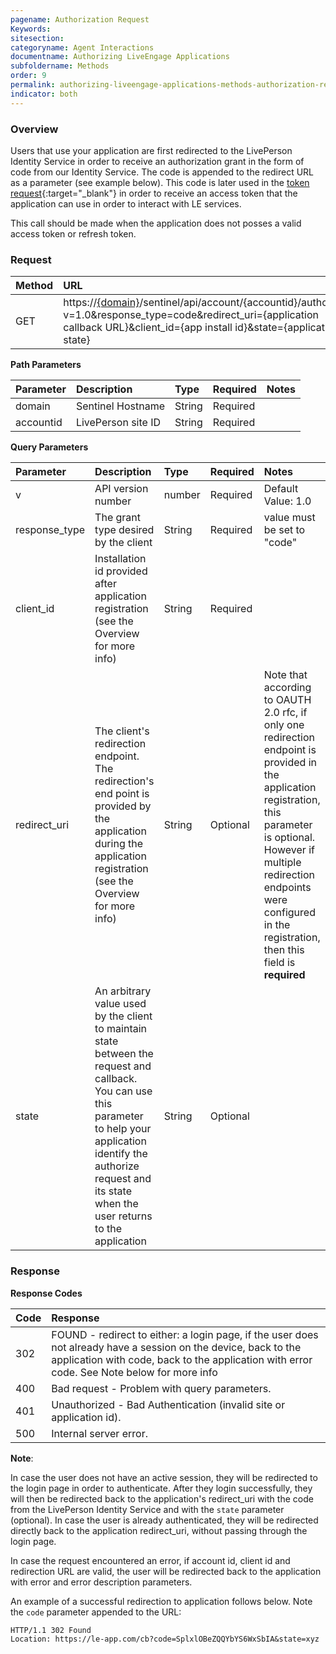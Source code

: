 ```yaml
---
pagename: Authorization Request
Keywords:
sitesection:
categoryname: Agent Interactions
documentname: Authorizing LiveEngage Applications
subfoldername: Methods
order: 9
permalink: authorizing-liveengage-applications-methods-authorization-request.html
indicator: both
---
```


### Overview

Users that use your application are first redirected to the LivePerson Identity Service in order to receive an authorization grant in the form of code from our Identity Service. The code is appended to the redirect URL as a parameter (see example below). This code is later used in the [token request](/authorizing-liveengage-applications-methods-token-request.html){:target="_blank"} in order to receive an access token that the application can use in order to interact with LE services.

This call should be made when the application does not posses a valid access token or refresh token.

### Request

| Method | URL |
| :--- | :--- |
| GET |  https://[{domain}](/agent-domain-domain-api.html)/sentinel/api/account/{accountid}/authorize?v=1.0&response_type=code&redirect_uri={application callback URL}&client_id={app install id}&state={application state} |

**Path Parameters**

| Parameter | Description | Type | Required | Notes |
| :--- | :--- | :--- | :--- | :--- |
| domain | Sentinel Hostname | String | Required |  |
| accountid | LivePerson site ID | String| Required |  |

**Query Parameters**

| Parameter | Description | Type | Required | Notes |
| :--- | :--- | :--- | :--- | :--- |
| v | API version number | number| Required | Default Value: 1.0 |
| response_type | The grant type desired by the client  | String| Required | value must be set to "code" |
| client_id | Installation id provided after application registration (see the Overview for more info)  | String| Required |  |
| redirect_uri | The client's redirection endpoint. The redirection's end point is provided by the application during the application registration (see the Overview for more info)| String| Optional |Note that according to OAUTH 2.0 rfc, if only one redirection endpoint is provided in the application registration, this parameter is optional. However if multiple redirection endpoints were configured in the registration, then this field is **required**|
| state | An arbitrary value used by the client to maintain state between the request and callback. You can use this parameter to help your application identify the authorize request and its state when the user returns to the application | String| Optional |  |

### Response

**Response Codes**

| Code | Response |
| :--- | :--- |
| 302 | FOUND - redirect to either: a login page, if the user does not already have a session on the device, back to the application with code, back to the application with error code. See Note below for more info|
| 400 | Bad request - Problem with query parameters. |
| 401 | Unauthorized - Bad Authentication (invalid site or application id). |
| 500 | Internal server error. |

**Note**:

In case the user does not have an active session, they will be redirected to the login page in order to authenticate. After they login successfully, they will then be redirected back to the application's redirect_uri with the code from the LivePerson Identity Service and with the `state` parameter (optional). In case the user is already authenticated, they will be redirected directly back to the application redirect_uri, without passing through the login page.

In case the request encountered an error, if account id, client id and redirection URL are valid, the user will be redirected back to
the application with error and error description parameters.

An example of a successful redirection to application follows below. Note the `code` parameter appended to the URL:

```
HTTP/1.1 302 Found
Location: https://le-app.com/cb?code=SplxlOBeZQQYbYS6WxSbIA&state=xyz
```
